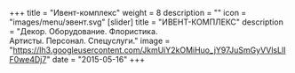 +++
title = "Ивент-комплекс"
weight = 8
description = ""
icon = "images/menu/эвент.svg" 
[slider]
  title = "ИВЕНТ-КОМПЛЕКС" 
  description = "Декор. Оборудование. Флористика. <br> Артисты. Персонал. Спецуслуги."
  image = "https://lh3.googleusercontent.com/JkmUiY2kOMiHuo_jY97JuSmGyVVlsLlIF0we4Dj7"
date = "2015-05-16"
+++
